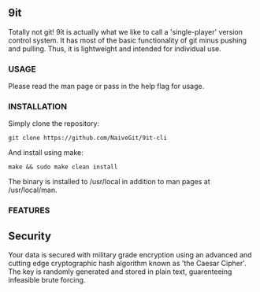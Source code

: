## 9it

Totally not git! 9it is actually what we like to call a 'single-player' version control system. It has most of the basic functionality of git minus pushing and pulling. Thus, it is lightweight and intended for individual use.

### USAGE
Please read the man page or pass in the help flag for usage.

### INSTALLATION
Simply clone the repository:
```
git clone https://github.com/NaiveGit/9it-cli
```
And install using make:
```
make && sudo make clean install
```
The binary is installed to /usr/local in addition to man pages at /usr/local/man.

### FEATURES
## Security
Your data is secured with military grade encryption using an advanced and cutting edge cryptographic hash algorithm known as 'the Caesar Cipher'. The key is randomly generated and stored in plain text, guarenteeing infeasible brute forcing.
